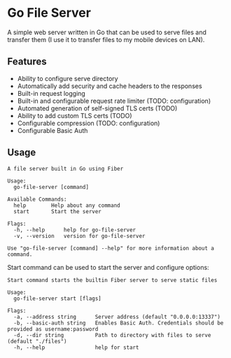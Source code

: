 # Go File Server
A simple web server written in Go that can be used to serve files and transfer them (I use it to transfer files to my mobile devices on LAN).

## Features
* Ability to configure serve directory
* Automatically add security and cache headers to the responses
* Built-in request logging
* Built-in and configurable request rate limiter (TODO: configuration)
* Automated generation of self-signed TLS certs (TODO)
* Ability to add custom TLS certs (TODO)
* Configurable compression (TODO: configuration)
* Configurable Basic Auth

## Usage
```
A file server built in Go using Fiber

Usage:
  go-file-server [command]

Available Commands:
  help        Help about any command
  start       Start the server

Flags:
  -h, --help      help for go-file-server
  -v, --version   version for go-file-server

Use "go-file-server [command] --help" for more information about a command.
```

Start command can be used to start the server and configure options:
```
Start command starts the builtin Fiber server to serve static files

Usage:
  go-file-server start [flags]

Flags:
  -a, --address string      Server address (default "0.0.0.0:13337")
  -b, --basic-auth string   Enables Basic Auth. Credentials should be provided as username:password
  -d, --dir string          Path to directory with files to serve (default "./files")
  -h, --help                help for start
```
